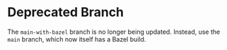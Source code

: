 # Deprecated Branch

The `main-with-bazel` branch is no longer being updated. Instead, use the
`main` branch, which now itself has a Bazel build.
